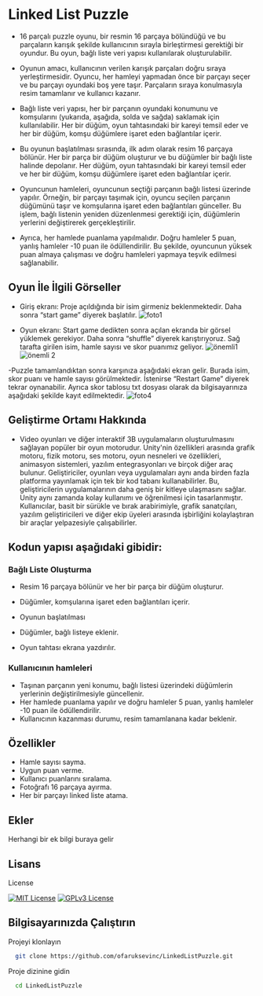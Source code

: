 # Linked List Puzzle
- 16 parçalı puzzle oyunu, bir resmin 16 parçaya bölündüğü ve bu parçaların karışık şekilde kullanıcının sırayla birleştirmesi gerektiği bir oyundur. Bu oyun, bağlı liste veri yapısı kullanılarak oluşturulabilir.

- Oyunun amacı, kullanıcının verilen karışık parçaları doğru sıraya yerleştirmesidir. Oyuncu, her hamleyi yapmadan önce bir parçayı seçer ve bu parçayı oyundaki boş yere taşır. Parçaların sıraya konulmasıyla resim tamamlanır ve kullanıcı kazanır.

- Bağlı liste veri yapısı, her bir parçanın oyundaki konumunu ve komşularını (yukarıda, aşağıda, solda ve sağda) saklamak için kullanılabilir. Her bir düğüm, oyun tahtasındaki bir kareyi temsil eder ve her bir düğüm, komşu düğümlere işaret eden bağlantılar içerir.

- Bu oyunun başlatılması sırasında, ilk adım olarak resim 16 parçaya bölünür. Her bir parça bir düğüm oluşturur ve bu düğümler bir bağlı liste halinde depolanır. Her düğüm, oyun tahtasındaki bir kareyi temsil eder ve her bir düğüm, komşu düğümlere işaret eden bağlantılar içerir.

- Oyuncunun hamleleri, oyuncunun seçtiği parçanın bağlı listesi üzerinde yapılır. Örneğin, bir parçayı taşımak için, oyuncu seçilen parçanın düğümünü taşır ve komşularına işaret eden bağlantıları günceller. Bu işlem, bağlı listenin yeniden düzenlenmesi gerektiği için, düğümlerin yerlerini değiştirerek gerçekleştirilir.

- Ayrıca, her hamlede puanlama yapılmalıdır. Doğru hamleler 5 puan, yanlış hamleler -10 puan ile ödüllendirilir. Bu şekilde, oyuncunun yüksek puan almaya çalışması ve doğru hamleleri yapmaya teşvik edilmesi sağlanabilir.

## Oyun İle İlgili Görseller
- Giriş ekranı: Proje açıldığında bir isim girmeniz beklenmektedir. Daha sonra “start game” diyerek başlatılır.
![foto1](https://user-images.githubusercontent.com/56548687/230567331-8c9dba8d-cf4f-45d4-8257-8ea9804f5388.png)

- Oyun ekranı: Start game dedikten sonra açılan ekranda bir görsel yüklemek gerekiyor. Daha sonra “shuffle” diyerek karıştırıyoruz. Sağ tarafta girilen isim, hamle sayısı ve skor puanımız geliyor.
![önemli1](https://user-images.githubusercontent.com/57071570/230606452-6e2b552b-7473-4ed8-80e8-9e4787081b13.png)
![önemli 2](https://user-images.githubusercontent.com/57071570/230606529-047a2115-f257-42ce-b419-08118e8fd57d.png)

-Puzzle tamamlandıktan sonra karşınıza aşağıdaki ekran gelir. Burada isim, skor puanı ve hamle sayısı görülmektedir. İstenirse “Restart Game” diyerek tekrar oynanabilir. Ayrıca skor tablosu txt dosyası olarak da bilgisayarınıza aşağıdaki şekilde kayıt edilmektedir.
![foto4](https://user-images.githubusercontent.com/57071570/230608917-9e5877ce-f916-4e07-abe2-5513a86a3f8c.png)



## Geliştirme Ortamı Hakkında


- Video oyunları ve diğer interaktif 3B uygulamaların oluşturulmasını sağlayan popüler bir oyun motorudur. Unity'nin özellikleri arasında grafik motoru, fizik motoru, ses motoru, oyun nesneleri ve özellikleri, animasyon sistemleri, yazılım entegrasyonları ve birçok diğer araç bulunur. Geliştiriciler, oyunları veya uygulamaları aynı anda birden fazla platforma yayınlamak için tek bir kod tabanı kullanabilirler. Bu, geliştiricilerin uygulamalarının daha geniş bir kitleye ulaşmasını sağlar. Unity aynı zamanda kolay kullanımı ve öğrenilmesi için tasarlanmıştır. Kullanıcılar, basit bir sürükle ve bırak arabirimiyle, grafik sanatçıları, yazılım geliştiricileri ve diğer ekip üyeleri arasında işbirliğini kolaylaştıran bir araçlar yelpazesiyle çalışabilirler.

## Kodun yapısı aşağıdaki gibidir:

### Bağlı Liste Oluşturma

- Resim 16 parçaya bölünür ve her bir parça bir düğüm oluşturur.
- Düğümler, komşularına işaret eden bağlantıları içerir.
- Oyunun başlatılması

- Düğümler, bağlı listeye eklenir.
- Oyun tahtası ekrana yazdırılır.

### Kullanıcının hamleleri

- Taşınan parçanın yeni konumu, bağlı listesi üzerindeki düğümlerin yerlerinin değiştirilmesiyle güncellenir.
- Her hamlede puanlama yapılır ve doğru hamleler 5 puan, yanlış hamleler -10 puan ile ödüllendirilir.
- Kullanıcının kazanması durumu, resim tamamlanana kadar beklenir.
 
## Özellikler

- Hamle sayısı sayma.
- Uygun puan verme.
- Kullanıcı puanlarını sıralama.
- Fotoğrafı 16 parçaya ayırma.
- Her bir parçayı linked liste atama.

  
## Ekler

Herhangi bir ek bilgi buraya gelir

  
## Lisans

License

[![MIT License](https://img.shields.io/badge/License-MIT-green.svg)](https://choosealicense.com/licenses/mit/)
[![GPLv3 License](https://img.shields.io/badge/License-GPL%20v3-yellow.svg)](https://opensource.org/licenses/)


  
## Bilgisayarınızda Çalıştırın

Projeyi klonlayın

```bash
  git clone https://github.com/ofaruksevinc/LinkedListPuzzle.git
```

Proje dizinine gidin

```bash
  cd LinkedListPuzzle
```




  
